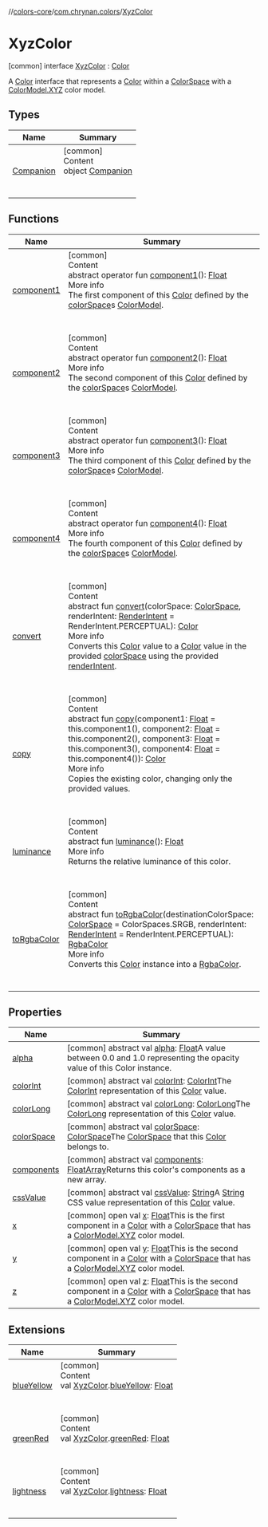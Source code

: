 //[colors-core](../../../index.md)/[com.chrynan.colors](../index.md)/[XyzColor](index.md)



# XyzColor  
 [common] interface [XyzColor](index.md) : [Color](../-color/index.md)

A [Color](../-color/index.md) interface that represents a [Color](../-color/index.md) within a [ColorSpace](../../com.chrynan.colors.space/-color-space/index.md) with a [ColorModel.XYZ](../../com.chrynan.colors.space/-color-model/-x-y-z/index.md) color model.

   


## Types  
  
|  Name |  Summary | 
|---|---|
| <a name="com.chrynan.colors/XyzColor.Companion///PointingToDeclaration/"></a>[Companion](-companion/index.md)| <a name="com.chrynan.colors/XyzColor.Companion///PointingToDeclaration/"></a>[common]  <br>Content  <br>object [Companion](-companion/index.md)  <br><br><br>|


## Functions  
  
|  Name |  Summary | 
|---|---|
| <a name="com.chrynan.colors/Color/component1/#/PointingToDeclaration/"></a>[component1](../-color/component1.md)| <a name="com.chrynan.colors/Color/component1/#/PointingToDeclaration/"></a>[common]  <br>Content  <br>abstract operator fun [component1](../-color/component1.md)(): [Float](https://kotlinlang.org/api/latest/jvm/stdlib/kotlin/-float/index.html)  <br>More info  <br>The first component of this [Color](../-color/index.md) defined by the [colorSpace](../-color/color-space.md)s [ColorModel](../../com.chrynan.colors.space/-color-model/index.md).  <br><br><br>|
| <a name="com.chrynan.colors/Color/component2/#/PointingToDeclaration/"></a>[component2](../-color/component2.md)| <a name="com.chrynan.colors/Color/component2/#/PointingToDeclaration/"></a>[common]  <br>Content  <br>abstract operator fun [component2](../-color/component2.md)(): [Float](https://kotlinlang.org/api/latest/jvm/stdlib/kotlin/-float/index.html)  <br>More info  <br>The second component of this [Color](../-color/index.md) defined by the [colorSpace](../-color/color-space.md)s [ColorModel](../../com.chrynan.colors.space/-color-model/index.md).  <br><br><br>|
| <a name="com.chrynan.colors/Color/component3/#/PointingToDeclaration/"></a>[component3](../-color/component3.md)| <a name="com.chrynan.colors/Color/component3/#/PointingToDeclaration/"></a>[common]  <br>Content  <br>abstract operator fun [component3](../-color/component3.md)(): [Float](https://kotlinlang.org/api/latest/jvm/stdlib/kotlin/-float/index.html)  <br>More info  <br>The third component of this [Color](../-color/index.md) defined by the [colorSpace](../-color/color-space.md)s [ColorModel](../../com.chrynan.colors.space/-color-model/index.md).  <br><br><br>|
| <a name="com.chrynan.colors/Color/component4/#/PointingToDeclaration/"></a>[component4](../-color/component4.md)| <a name="com.chrynan.colors/Color/component4/#/PointingToDeclaration/"></a>[common]  <br>Content  <br>abstract operator fun [component4](../-color/component4.md)(): [Float](https://kotlinlang.org/api/latest/jvm/stdlib/kotlin/-float/index.html)  <br>More info  <br>The fourth component of this [Color](../-color/index.md) defined by the [colorSpace](../-color/color-space.md)s [ColorModel](../../com.chrynan.colors.space/-color-model/index.md).  <br><br><br>|
| <a name="com.chrynan.colors/Color/convert/#com.chrynan.colors.space.ColorSpace#com.chrynan.colors.space.RenderIntent/PointingToDeclaration/"></a>[convert](../-color/convert.md)| <a name="com.chrynan.colors/Color/convert/#com.chrynan.colors.space.ColorSpace#com.chrynan.colors.space.RenderIntent/PointingToDeclaration/"></a>[common]  <br>Content  <br>abstract fun [convert](../-color/convert.md)(colorSpace: [ColorSpace](../../com.chrynan.colors.space/-color-space/index.md), renderIntent: [RenderIntent](../../com.chrynan.colors.space/-render-intent/index.md) = RenderIntent.PERCEPTUAL): [Color](../-color/index.md)  <br>More info  <br>Converts this [Color](../-color/index.md) value to a [Color](../-color/index.md) value in the provided [colorSpace](../-color/convert.md) using the provided [renderIntent](../-color/convert.md).  <br><br><br>|
| <a name="com.chrynan.colors/Color/copy/#kotlin.Float#kotlin.Float#kotlin.Float#kotlin.Float/PointingToDeclaration/"></a>[copy](../-color/copy.md)| <a name="com.chrynan.colors/Color/copy/#kotlin.Float#kotlin.Float#kotlin.Float#kotlin.Float/PointingToDeclaration/"></a>[common]  <br>Content  <br>abstract fun [copy](../-color/copy.md)(component1: [Float](https://kotlinlang.org/api/latest/jvm/stdlib/kotlin/-float/index.html) = this.component1(), component2: [Float](https://kotlinlang.org/api/latest/jvm/stdlib/kotlin/-float/index.html) = this.component2(), component3: [Float](https://kotlinlang.org/api/latest/jvm/stdlib/kotlin/-float/index.html) = this.component3(), component4: [Float](https://kotlinlang.org/api/latest/jvm/stdlib/kotlin/-float/index.html) = this.component4()): [Color](../-color/index.md)  <br>More info  <br>Copies the existing color, changing only the provided values.  <br><br><br>|
| <a name="com.chrynan.colors/Color/luminance/#/PointingToDeclaration/"></a>[luminance](../-color/luminance.md)| <a name="com.chrynan.colors/Color/luminance/#/PointingToDeclaration/"></a>[common]  <br>Content  <br>abstract fun [luminance](../-color/luminance.md)(): [Float](https://kotlinlang.org/api/latest/jvm/stdlib/kotlin/-float/index.html)  <br>More info  <br>Returns the relative luminance of this color.  <br><br><br>|
| <a name="com.chrynan.colors/Color/toRgbaColor/#com.chrynan.colors.space.ColorSpace#com.chrynan.colors.space.RenderIntent/PointingToDeclaration/"></a>[toRgbaColor](../-color/to-rgba-color.md)| <a name="com.chrynan.colors/Color/toRgbaColor/#com.chrynan.colors.space.ColorSpace#com.chrynan.colors.space.RenderIntent/PointingToDeclaration/"></a>[common]  <br>Content  <br>abstract fun [toRgbaColor](../-color/to-rgba-color.md)(destinationColorSpace: [ColorSpace](../../com.chrynan.colors.space/-color-space/index.md) = ColorSpaces.SRGB, renderIntent: [RenderIntent](../../com.chrynan.colors.space/-render-intent/index.md) = RenderIntent.PERCEPTUAL): [RgbaColor](../-rgba-color/index.md)  <br>More info  <br>Converts this [Color](../-color/index.md) instance into a [RgbaColor](../-rgba-color/index.md).  <br><br><br>|


## Properties  
  
|  Name |  Summary | 
|---|---|
| <a name="com.chrynan.colors/XyzColor/alpha/#/PointingToDeclaration/"></a>[alpha](index.md#%5Bcom.chrynan.colors%2FXyzColor%2Falpha%2F%23%2FPointingToDeclaration%2F%5D%2FProperties%2F-144979981)| <a name="com.chrynan.colors/XyzColor/alpha/#/PointingToDeclaration/"></a> [common] abstract val [alpha](index.md#%5Bcom.chrynan.colors%2FXyzColor%2Falpha%2F%23%2FPointingToDeclaration%2F%5D%2FProperties%2F-144979981): [Float](https://kotlinlang.org/api/latest/jvm/stdlib/kotlin/-float/index.html)A value between 0.0 and 1.0 representing the opacity value of this Color instance.   <br>|
| <a name="com.chrynan.colors/XyzColor/colorInt/#/PointingToDeclaration/"></a>[colorInt](index.md#%5Bcom.chrynan.colors%2FXyzColor%2FcolorInt%2F%23%2FPointingToDeclaration%2F%5D%2FProperties%2F-144979981)| <a name="com.chrynan.colors/XyzColor/colorInt/#/PointingToDeclaration/"></a> [common] abstract val [colorInt](index.md#%5Bcom.chrynan.colors%2FXyzColor%2FcolorInt%2F%23%2FPointingToDeclaration%2F%5D%2FProperties%2F-144979981): [ColorInt](../-color-int/index.md)The [ColorInt](../-color-int/index.md) representation of this [Color](../-color/index.md) value.   <br>|
| <a name="com.chrynan.colors/XyzColor/colorLong/#/PointingToDeclaration/"></a>[colorLong](index.md#%5Bcom.chrynan.colors%2FXyzColor%2FcolorLong%2F%23%2FPointingToDeclaration%2F%5D%2FProperties%2F-144979981)| <a name="com.chrynan.colors/XyzColor/colorLong/#/PointingToDeclaration/"></a> [common] abstract val [colorLong](index.md#%5Bcom.chrynan.colors%2FXyzColor%2FcolorLong%2F%23%2FPointingToDeclaration%2F%5D%2FProperties%2F-144979981): [ColorLong](../-color-long/index.md)The [ColorLong](../-color-long/index.md) representation of this [Color](../-color/index.md) value.   <br>|
| <a name="com.chrynan.colors/XyzColor/colorSpace/#/PointingToDeclaration/"></a>[colorSpace](index.md#%5Bcom.chrynan.colors%2FXyzColor%2FcolorSpace%2F%23%2FPointingToDeclaration%2F%5D%2FProperties%2F-144979981)| <a name="com.chrynan.colors/XyzColor/colorSpace/#/PointingToDeclaration/"></a> [common] abstract val [colorSpace](index.md#%5Bcom.chrynan.colors%2FXyzColor%2FcolorSpace%2F%23%2FPointingToDeclaration%2F%5D%2FProperties%2F-144979981): [ColorSpace](../../com.chrynan.colors.space/-color-space/index.md)The [ColorSpace](../../com.chrynan.colors.space/-color-space/index.md) that this [Color](../-color/index.md) belongs to.   <br>|
| <a name="com.chrynan.colors/XyzColor/components/#/PointingToDeclaration/"></a>[components](index.md#%5Bcom.chrynan.colors%2FXyzColor%2Fcomponents%2F%23%2FPointingToDeclaration%2F%5D%2FProperties%2F-144979981)| <a name="com.chrynan.colors/XyzColor/components/#/PointingToDeclaration/"></a> [common] abstract val [components](index.md#%5Bcom.chrynan.colors%2FXyzColor%2Fcomponents%2F%23%2FPointingToDeclaration%2F%5D%2FProperties%2F-144979981): [FloatArray](https://kotlinlang.org/api/latest/jvm/stdlib/kotlin/-float-array/index.html)Returns this color's components as a new array.   <br>|
| <a name="com.chrynan.colors/XyzColor/cssValue/#/PointingToDeclaration/"></a>[cssValue](index.md#%5Bcom.chrynan.colors%2FXyzColor%2FcssValue%2F%23%2FPointingToDeclaration%2F%5D%2FProperties%2F-144979981)| <a name="com.chrynan.colors/XyzColor/cssValue/#/PointingToDeclaration/"></a> [common] abstract val [cssValue](index.md#%5Bcom.chrynan.colors%2FXyzColor%2FcssValue%2F%23%2FPointingToDeclaration%2F%5D%2FProperties%2F-144979981): [String](https://kotlinlang.org/api/latest/jvm/stdlib/kotlin/-string/index.html)A [String](https://kotlinlang.org/api/latest/jvm/stdlib/kotlin/-string/index.html) CSS value representation of this [Color](../-color/index.md) value.   <br>|
| <a name="com.chrynan.colors/XyzColor/x/#/PointingToDeclaration/"></a>[x](x.md)| <a name="com.chrynan.colors/XyzColor/x/#/PointingToDeclaration/"></a> [common] open val [x](x.md): [Float](https://kotlinlang.org/api/latest/jvm/stdlib/kotlin/-float/index.html)This is the first component in a [Color](../-color/index.md) with a [ColorSpace](../../com.chrynan.colors.space/-color-space/index.md) that has a [ColorModel.XYZ](../../com.chrynan.colors.space/-color-model/-x-y-z/index.md) color model.   <br>|
| <a name="com.chrynan.colors/XyzColor/y/#/PointingToDeclaration/"></a>[y](y.md)| <a name="com.chrynan.colors/XyzColor/y/#/PointingToDeclaration/"></a> [common] open val [y](y.md): [Float](https://kotlinlang.org/api/latest/jvm/stdlib/kotlin/-float/index.html)This is the second component in a [Color](../-color/index.md) with a [ColorSpace](../../com.chrynan.colors.space/-color-space/index.md) that has a [ColorModel.XYZ](../../com.chrynan.colors.space/-color-model/-x-y-z/index.md) color model.   <br>|
| <a name="com.chrynan.colors/XyzColor/z/#/PointingToDeclaration/"></a>[z](z.md)| <a name="com.chrynan.colors/XyzColor/z/#/PointingToDeclaration/"></a> [common] open val [z](z.md): [Float](https://kotlinlang.org/api/latest/jvm/stdlib/kotlin/-float/index.html)This is the second component in a [Color](../-color/index.md) with a [ColorSpace](../../com.chrynan.colors.space/-color-space/index.md) that has a [ColorModel.XYZ](../../com.chrynan.colors.space/-color-model/-x-y-z/index.md) color model.   <br>|


## Extensions  
  
|  Name |  Summary | 
|---|---|
| <a name="com.chrynan.colors//blueYellow/com.chrynan.colors.XyzColor#/PointingToDeclaration/"></a>[blueYellow](../blue-yellow.md)| <a name="com.chrynan.colors//blueYellow/com.chrynan.colors.XyzColor#/PointingToDeclaration/"></a>[common]  <br>Content  <br>val [XyzColor](index.md).[blueYellow](../blue-yellow.md): [Float](https://kotlinlang.org/api/latest/jvm/stdlib/kotlin/-float/index.html)  <br><br><br>|
| <a name="com.chrynan.colors//greenRed/com.chrynan.colors.XyzColor#/PointingToDeclaration/"></a>[greenRed](../green-red.md)| <a name="com.chrynan.colors//greenRed/com.chrynan.colors.XyzColor#/PointingToDeclaration/"></a>[common]  <br>Content  <br>val [XyzColor](index.md).[greenRed](../green-red.md): [Float](https://kotlinlang.org/api/latest/jvm/stdlib/kotlin/-float/index.html)  <br><br><br>|
| <a name="com.chrynan.colors//lightness/com.chrynan.colors.XyzColor#/PointingToDeclaration/"></a>[lightness](../lightness.md)| <a name="com.chrynan.colors//lightness/com.chrynan.colors.XyzColor#/PointingToDeclaration/"></a>[common]  <br>Content  <br>val [XyzColor](index.md).[lightness](../lightness.md): [Float](https://kotlinlang.org/api/latest/jvm/stdlib/kotlin/-float/index.html)  <br><br><br>|


